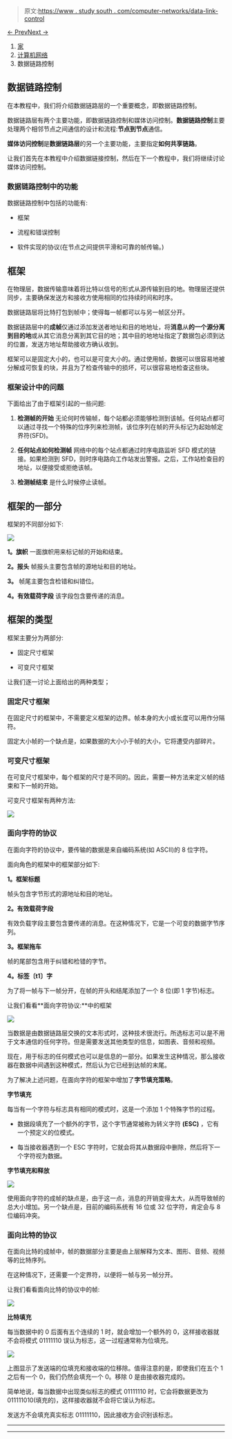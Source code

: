 > 原文:[https://www . study south . com/computer-networks/data-link-control](https://www.studytonight.com/computer-networks/data-link-control)

[← Prev](/computer-networks/error-correction-in-computer-networks "Error Correction")[Next →](/computer-networks/flow-and-error-control "Flow and Error")

<nav aria-label="breadcrumb">

1.  [家](/)
2.  [计算机网络](/computer-networks)
3.  数据链路控制

</nav>

<article>

# 数据链路控制

在本教程中，我们将介绍数据链路层的一个重要概念，即数据链路控制。

数据链路层有两个主要功能，即数据链路控制和媒体访问控制。**数据链路控制**主要处理两个相邻节点之间通信的设计和流程:**节点到节点**通信。

**媒体访问控制**是**数据链路层**的另一个主要功能，主要指定**如何共享链路**。

让我们首先在本教程中介绍数据链接控制，然后在下一个教程中，我们将继续讨论媒体访问控制。

### 数据链路控制中的功能

数据链路控制中包括的功能有:

*   框架

*   流程和错误控制

*   软件实现的协议(在节点之间提供平滑和可靠的帧传输。)

## 框架

在物理层，数据传输意味着将比特以信号的形式从源传输到目的地。物理层还提供同步，主要确保发送方和接收方使用相同的位持续时间和时序。

数据链路层将比特打包到帧中；使得每一帧都可以与另一帧区分开。

数据链路层中的**成帧**仅通过添加发送者地址和目的地地址，将**消息**从**的一个源分离到目的地**或从其它消息分离到其它目的地；其中目的地地址指定了数据包必须到达的位置，发送方地址帮助接收方确认收到。

框架可以是固定大小的，也可以是可变大小的。通过使用帧，数据可以很容易地被分解成可恢复的块，并且为了检查传输中的损坏，可以很容易地检查这些块。

### 框架设计中的问题

下面给出了由于框架引起的一些问题:

1.  **检测帧的开始**
    无论何时传输帧，每个站都必须能够检测到该帧。任何站点都可以通过寻找一个特殊的位序列来检测帧，该位序列在帧的开头标记为起始帧定界符(SFD)。

2.  **任何站点如何检测帧**
    网络中的每个站点都通过时序电路监听 SFD 模式的链接。如果检测到 SFD，则时序电路向工作站发出警报。之后，工作站检查目的地址，以便接受或拒绝该帧。

3.  **检测帧结束**
    是什么时候停止读帧。

## 框架的一部分

框架的不同部分如下:

![](../Images/ec458502f180fe7e497545f02a8678cb.png)

**1。旗帜**
一面旗帜用来标记帧的开始和结束。

**2。报头**
帧报头主要包含帧的源地址和目的地址。

**3。**
帧尾主要包含检错和纠错位。

**4。有效载荷字段**
该字段包含要传递的消息。

## 框架的类型

框架主要分为两部分:

*   固定尺寸框架

*   可变尺寸框架

让我们逐一讨论上面给出的两种类型；

### 固定尺寸框架

在固定尺寸的框架中，不需要定义框架的边界。帧本身的大小或长度可以用作分隔符。

固定大小帧的一个缺点是，如果数据的大小小于帧的大小，它将遭受内部碎片。

### 可变尺寸框架

在可变尺寸框架中，每个框架的尺寸是不同的。因此，需要一种方法来定义帧的结束和下一帧的开始。

可变尺寸框架有两种方法:

![](../Images/46709356c5ac03391a6e8f884ebe0790.png)

### 面向字符的协议

在面向字符的协议中，要传输的数据是来自编码系统(如 ASCII)的 8 位字符。

面向角色的框架中的框架部分如下:

**1。框架标题**

帧头包含字节形式的源地址和目的地址。

**2。有效载荷字段**

有效负载字段主要包含要传递的消息。在这种情况下，它是一个可变的数据字节序列。

**3。框架拖车**

帧的尾部包含用于纠错和检错的字节。

**4。标签〔t1〕字**

为了将一帧与下一帧分开，在帧的开头和结尾添加了一个 8 位(即 1 字节)标志。

让我们看看**面向字符协议:**中的框架

**![](../Images/4b7638b8bd985dd0810fd3878c7fd818.png)**

当数据是由数据链路层交换的文本形式时，这种技术很流行。所选标志可以是不用于文本通信的任何字符。但是需要发送其他类型的信息，如图表、音频和视频。

现在，用于标志的任何模式也可以是信息的一部分。如果发生这种情况，那么接收器在数据中间遇到这种模式，然后认为它已经到达帧的末尾。

为了解决上述问题，在面向字符的框架中增加了**字节填充策略**。

**字节填充**

每当有一个字符与标志具有相同的模式时，这是一个添加 1 个特殊字节的过程。

*   数据段填充了一个额外的字节，这个字节通常被称为转义字符 **(ESC)** ，它有一个预定义的位模式。

*   每当接收器遇到一个 ESC 字符时，它就会将其从数据段中删除，然后将下一个字符视为数据。

**字节填充和释放**

![](../Images/297acea27607d54b65a9d52d00b015db.png)

使用面向字符的成帧的缺点是，由于这一点，消息的开销变得太大，从而导致帧的总大小增加。另一个缺点是，目前的编码系统有 16 位或 32 位字符，肯定会与 8 位编码冲突。

### 面向比特的协议

在面向比特的成帧中，帧的数据部分主要是由上层解释为文本、图形、音频、视频等的比特序列。

在这种情况下，还需要一个定界符，以便将一帧与另一帧分开。

让我们看看面向比特的协议中的帧:

![](../Images/f4b268a2da52286aa239adf0a39e1b1b.png)

**比特填充**

每当数据中的 0 后面有五个连续的 1 时，就会增加一个额外的 0，这样接收器就不会将模式 01111110 误认为标志，这一过程通常称为位填充。

![](../Images/0949158624685599b0ef26c05cf7e1c6.png)

上图显示了发送端的位填充和接收端的位移除。值得注意的是，即使我们在五个 1 之后有一个 0，我们仍然会填充一个 0。移除 0 是由接收器完成的。

简单地说，每当数据中出现类似标志的模式 01111110 时，它会将数据更改为 011111010(填充的)，这样接收器就不会将它误认为标志。

发送方不会填充真实标志 01111110，因此接收方会识别该标志。

</article>

* * *

* * *